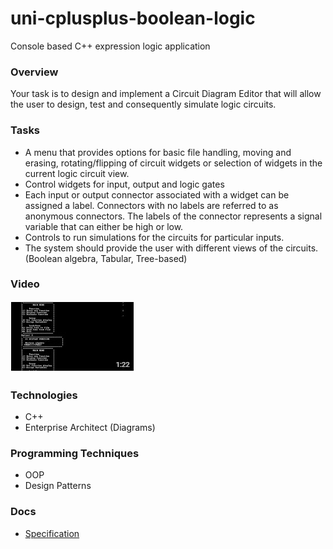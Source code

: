 # uni-cplusplus-boolean-logic
Console based C++ expression logic application

### Overview
Your task is to design and implement a Circuit Diagram Editor that will allow the user to design, test and consequently simulate logic circuits. 

### Tasks
- A menu that provides options for basic file handling, moving and erasing, rotating/flipping of circuit widgets or selection of widgets in the current logic circuit view. 
- Control widgets for input, output and logic gates 
- Each input or output connector associated with a widget can be assigned a label. Connectors with no labels are referred to as anonymous connectors. The labels of the connector represents a signal variable that can either be high or low. 
- Controls to run simulations for the circuits for particular inputs. 
- The system should provide the user with different views of the circuits. (Boolean algebra, Tabular, Tree-based)

### Video
[![Youtube Snipping](youtube-snipping.png)](https://www.youtube.com/watch?v=EDnenFTcVl0)

### Technologies
- C++
- Enterprise Architect (Diagrams)

### Programming Techniques
- OOP
- Design Patterns

### Docs
- [Specification](specification.pdf)
